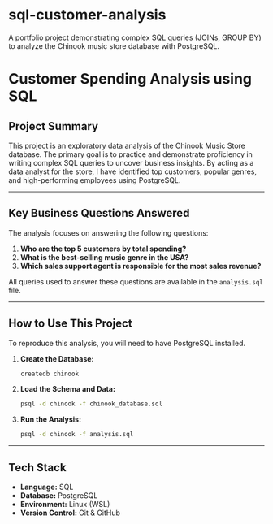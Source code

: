 # sql-customer-analysis
A portfolio project demonstrating complex SQL queries (JOINs, GROUP BY) to analyze the Chinook music store database with PostgreSQL.

# Customer Spending Analysis using SQL

## Project Summary

This project is an exploratory data analysis of the Chinook Music Store database. The primary goal is to practice and demonstrate proficiency in writing complex SQL queries to uncover business insights. By acting as a data analyst for the store, I have identified top customers, popular genres, and high-performing employees using PostgreSQL.

---

## Key Business Questions Answered

The analysis focuses on answering the following questions:

1.  **Who are the top 5 customers by total spending?**
2.  **What is the best-selling music genre in the USA?**
3.  **Which sales support agent is responsible for the most sales revenue?**

All queries used to answer these questions are available in the `analysis.sql` file.

---

## How to Use This Project

To reproduce this analysis, you will need to have PostgreSQL installed.

1.  **Create the Database:**
    ```bash
    createdb chinook
    ```

2.  **Load the Schema and Data:**
    ```bash
    psql -d chinook -f chinook_database.sql
    ```

3.  **Run the Analysis:**
    ```bash
    psql -d chinook -f analysis.sql
    ```

---

## Tech Stack

* **Language:** SQL
* **Database:** PostgreSQL
* **Environment:** Linux (WSL)
* **Version Control:** Git & GitHub
